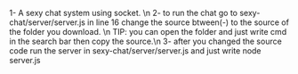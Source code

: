 1- A sexy chat system using socket. \n
2- to run the chat go to sexy-chat/server/server.js in line 16 change the source btween(-) to the source of the folder you download. \n
TIP: you can open the folder and just write cmd in the search bar then copy the source.\n
3- after you changed the source code run the server in sexy-chat/server/server.js and just write node server.js
